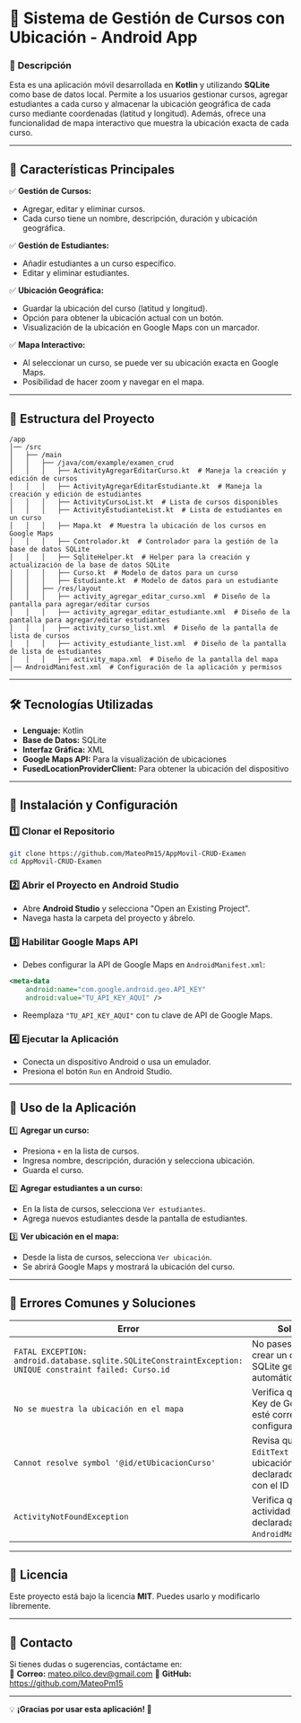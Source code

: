 # 📌 **Sistema de Gestión de Cursos con Ubicación - Android App**  

### 📱 **Descripción**  
Esta es una aplicación móvil desarrollada en **Kotlin** y utilizando **SQLite** como base de datos local. Permite a los usuarios gestionar cursos, agregar estudiantes a cada curso y almacenar la ubicación geográfica de cada curso mediante coordenadas (latitud y longitud). Además, ofrece una funcionalidad de mapa interactivo que muestra la ubicación exacta de cada curso.

---

## 🚀 **Características Principales**
✅ **Gestión de Cursos:**  
   - Agregar, editar y eliminar cursos.  
   - Cada curso tiene un nombre, descripción, duración y ubicación geográfica.  

✅ **Gestión de Estudiantes:**  
   - Añadir estudiantes a un curso específico.  
   - Editar y eliminar estudiantes.  

✅ **Ubicación Geográfica:**  
   - Guardar la ubicación del curso (latitud y longitud).  
   - Opción para obtener la ubicación actual con un botón.  
   - Visualización de la ubicación en Google Maps con un marcador.  

✅ **Mapa Interactivo:**  
   - Al seleccionar un curso, se puede ver su ubicación exacta en Google Maps.  
   - Posibilidad de hacer zoom y navegar en el mapa.  

---

## 📂 **Estructura del Proyecto**
```
/app
│── /src
│   ├── /main
│   │   ├── /java/com/example/examen_crud
│   │   │   ├── ActivityAgregarEditarCurso.kt  # Maneja la creación y edición de cursos
│   │   │   ├── ActivityAgregarEditarEstudiante.kt  # Maneja la creación y edición de estudiantes
│   │   │   ├── ActivityCursoList.kt  # Lista de cursos disponibles
│   │   │   ├── ActivityEstudianteList.kt  # Lista de estudiantes en un curso
│   │   │   ├── Mapa.kt  # Muestra la ubicación de los cursos en Google Maps
│   │   │   ├── Controlador.kt  # Controlador para la gestión de la base de datos SQLite
│   │   │   ├── SqliteHelper.kt  # Helper para la creación y actualización de la base de datos SQLite
│   │   │   ├── Curso.kt  # Modelo de datos para un curso
│   │   │   ├── Estudiante.kt  # Modelo de datos para un estudiante
│   │   ├── /res/layout
│   │   │   ├── activity_agregar_editar_curso.xml  # Diseño de la pantalla para agregar/editar cursos
│   │   │   ├── activity_agregar_editar_estudiante.xml  # Diseño de la pantalla para agregar/editar estudiantes
│   │   │   ├── activity_curso_list.xml  # Diseño de la pantalla de lista de cursos
│   │   │   ├── activity_estudiante_list.xml  # Diseño de la pantalla de lista de estudiantes
│   │   │   ├── activity_mapa.xml  # Diseño de la pantalla del mapa
│── AndroidManifest.xml  # Configuración de la aplicación y permisos
```

---

## 🛠 **Tecnologías Utilizadas**
- **Lenguaje:** Kotlin  
- **Base de Datos:** SQLite  
- **Interfaz Gráfica:** XML  
- **Google Maps API:** Para la visualización de ubicaciones  
- **FusedLocationProviderClient:** Para obtener la ubicación del dispositivo  

---

## 📌 **Instalación y Configuración**
### 1️⃣ **Clonar el Repositorio**
```bash
git clone https://github.com/MateoPm15/AppMovil-CRUD-Examen
cd AppMovil-CRUD-Examen
```

### 2️⃣ **Abrir el Proyecto en Android Studio**
- Abre **Android Studio** y selecciona "Open an Existing Project".
- Navega hasta la carpeta del proyecto y ábrelo.

### 3️⃣ **Habilitar Google Maps API**
- Debes configurar la API de Google Maps en `AndroidManifest.xml`:
```xml
<meta-data
    android:name="com.google.android.geo.API_KEY"
    android:value="TU_API_KEY_AQUI" />
```
- Reemplaza `"TU_API_KEY_AQUI"` con tu clave de API de Google Maps.

### 4️⃣ **Ejecutar la Aplicación**
- Conecta un dispositivo Android o usa un emulador.
- Presiona el botón `Run` en Android Studio.

---

## 📍 **Uso de la Aplicación**
1️⃣ **Agregar un curso:**  
   - Presiona `+` en la lista de cursos.  
   - Ingresa nombre, descripción, duración y selecciona ubicación.  
   - Guarda el curso.  

2️⃣ **Agregar estudiantes a un curso:**  
   - En la lista de cursos, selecciona `Ver estudiantes`.  
   - Agrega nuevos estudiantes desde la pantalla de estudiantes.  

3️⃣ **Ver ubicación en el mapa:**  
   - Desde la lista de cursos, selecciona `Ver ubicación`.  
   - Se abrirá Google Maps y mostrará la ubicación del curso.  

---

## 🔧 **Errores Comunes y Soluciones**
| Error | Solución |
|--------|----------|
| `FATAL EXCEPTION: android.database.sqlite.SQLiteConstraintException: UNIQUE constraint failed: Curso.id` | No pases `id = 0` al crear un curso, SQLite generará el ID automáticamente. |
| `No se muestra la ubicación en el mapa` | Verifica que la API Key de Google Maps esté correctamente configurada. |
| `Cannot resolve symbol '@id/etUbicacionCurso'` | Revisa que el `EditText` de la ubicación esté declarado en el XML con el ID correcto. |
| `ActivityNotFoundException` | Verifica que la actividad está declarada en `AndroidManifest.xml`. |

---

## 📜 **Licencia**
Este proyecto está bajo la licencia **MIT**. Puedes usarlo y modificarlo libremente.  

---

## 📩 **Contacto**
Si tienes dudas o sugerencias, contáctame en:  
📧 **Correo:** mateo.pilco.dev@gmail.com
🐙 **GitHub:** https://github.com/MateoPm15

---

💡 **¡Gracias por usar esta aplicación! 🚀**
